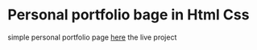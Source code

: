 # Personal portfolio bage in Html Css

simple personal portfolio page  [here](https://bilawalgul.github.io/personal-portfolio-website/) the live project